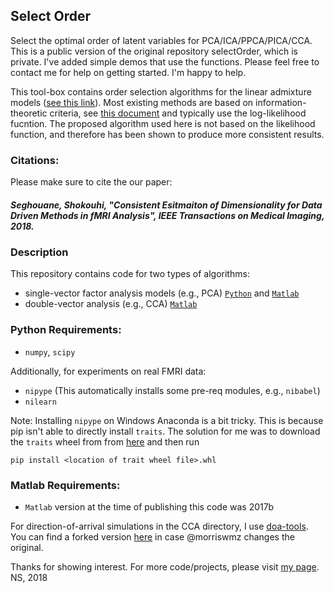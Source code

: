 ## Select Order
Select the optimal order of latent variables for PCA/ICA/PPCA/PICA/CCA.
This is a public version of the original repository selectOrder, which is private. I've added simple demos that use the functions. Please feel free to contact me for help on getting started. I'm happy to help. 

This tool-box contains order selection algorithms for the linear admixture models ([see this link](https://github.com/idnavid/selectOrder/blob/master/notes/disecting_correlation.pdf)).
Most existing methods are based on information-theoretic criteria, see [this document](https://github.com/idnavid/selectOrder/blob/master/notes/deriving_aic.pdf) and typically use the log-likelihood fucntion. The proposed algorithm used here is not based on the likelihood function, and therefore 
has been shown to produce more consistent results. 

### Citations:
Please make sure to cite the our paper:

##### *Seghouane, Shokouhi, "Consistent Esitmaiton of Dimensionality for Data Driven Methods in fMRI Analysis", IEEE Transactions on Medical Imaging, 2018.* 


### Description
This repository contains code for two types of algorithms: 
- single-vector factor analysis models (e.g., PCA) [`Python`](https://github.com/idnavid/selectOrder_public/tree/master/code/standard/python) and [`Matlab`](https://github.com/idnavid/selectOrder_public/tree/master/code/standard/matlab)
- double-vector analysis (e.g., CCA) [`Matlab`](https://github.com/idnavid/selectOrder_public/tree/master/code/cca/matlab)

### Python Requirements: 
- `numpy`, `scipy`

Additionally, for experiments on real FMRI data: 
- `nipype` (This automatically installs some pre-req modules, e.g., `nibabel`)
- `nilearn`

Note: Installing `nipype` on Windows Anaconda is a bit tricky. 
This is because pip isn't able to directly install `traits`. 
The solution for me was to download the `traits` wheel from from [here](https://www.lfd.uci.edu/~gohlke/pythonlibs/)
and then run 

`pip install <location of trait wheel file>.whl`

### Matlab Requirements:
- `Matlab` version at the time of publishing this code was 2017b

For direction-of-arrival simulations in the CCA directory, I use [doa-tools](https://github.com/morriswmz/doa-tools.git). You can find a forked version [here](https://github.com/idnavid/doa-tools) in case @morriswmz changes the original. 



Thanks for showing interest. For more code/projects, please visit [my page](https://idnavid.github.io). 
NS, 2018

